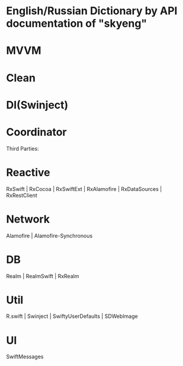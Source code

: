 # English/Russian Dictionary by API documentation of "skyeng"

# MVVM
# Clean
# DI(Swinject)
# Coordinator



Third Parties:

# Reactive
  RxSwift |
  RxCocoa |
  RxSwiftExt |
  RxAlamofire |
  RxDataSources |
  RxRestClient 

# Network
  Alamofire |
  Alamofire-Synchronous 

# DB
  Realm |
  RealmSwift |
  RxRealm 

# Util
  R.swift |
  Swinject |
  SwiftyUserDefaults |
  SDWebImage 


# UI
  SwiftMessages

